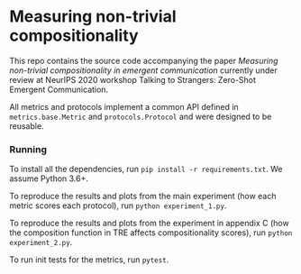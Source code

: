 # Measuring non-trivial compositionality

This repo contains the source code accompanying the paper *Measuring non-trivial compositionality in emergent communication* currently under review at NeurIPS 2020 workshop Talking to Strangers: Zero-Shot Emergent Communication.

All metrics and protocols implement a common API defined in `metrics.base.Metric` and `protocols.Protocol` and were designed to be reusable.

### Running

To install all the dependencies, run `pip install -r requirements.txt`. We assume Python 3.6+.

To reproduce the results and plots from the main experiment (how each metric scores each protocol), run `python experiment_1.py`.

To reproduce the results and plots from the experiment in appendix C (how the composition function in TRE affects compositionality scores), run `python experiment_2.py`.

To run init tests for the metrics, run `pytest`.